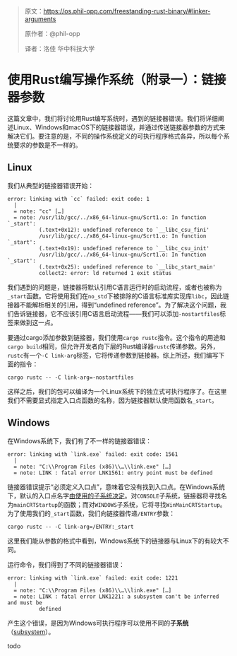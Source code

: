 >原文：https://os.phil-opp.com/freestanding-rust-binary/#linker-arguments
>
>原作者：@phil-opp
>
>译者：洛佳  华中科技大学

# 使用Rust编写操作系统（附录一）：链接器参数

这篇文章中，我们将讨论用Rust编写系统时，遇到的链接器错误。我们将详细阐述Linux、Windows和macOS下的链接器错误，并通过传送链接器参数的方式来解决它们。要注意的是，不同的操作系统定义的可执行程序格式各异，所以每个系统要求的参数是不一样的。

## Linux

我们从典型的链接器错误开始：

```
error: linking with `cc` failed: exit code: 1
  |
  = note: "cc" […]
  = note: /usr/lib/gcc/../x86_64-linux-gnu/Scrt1.o: In function `_start':
          (.text+0x12): undefined reference to `__libc_csu_fini'
          /usr/lib/gcc/../x86_64-linux-gnu/Scrt1.o: In function `_start':
          (.text+0x19): undefined reference to `__libc_csu_init'
          /usr/lib/gcc/../x86_64-linux-gnu/Scrt1.o: In function `_start':
          (.text+0x25): undefined reference to `__libc_start_main'
          collect2: error: ld returned 1 exit status
```

我们遇到的问题是，链接器将默认引用C语言运行时的启动流程，或者也被称为`_start`函数。它将使用我们在`no_std`下被排除的C语言标准库实现库`libc`，因此链接器不能解析相关的引用，得到“undefined reference”。为了解决这个问题，我们告诉链接器，它不应该引用C语言启动流程——我们可以添加`-nostartfiles`标签来做到这一点。

要通过cargo添加参数到链接器，我们使用`cargo rustc`指令。这个指令的用途和`cargo build`相同，但允许开发者向下层的Rust编译器`rustc`传递参数。另外，`rustc`有一个`-C link-arg`标签，它将传递参数到链接器。综上所述，我们编写下面的指令：

```
cargo rustc -- -C link-arg=-nostartfiles
```

这样之后，我们的包可以编译为一个Linux系统下的独立式可执行程序了。在这里我们不需要显式指定入口点函数的名称，因为链接器默认使用函数名`_start`。

## Windows

在Windows系统下，我们有了不一样的链接器错误：

```
error: linking with `link.exe` failed: exit code: 1561
  |
  = note: "C:\\Program Files (x86)\\…\\link.exe" […]
  = note: LINK : fatal error LNK1561: entry point must be defined
```

链接器错误提示“必须定义入口点”，意味着它没有找到入口点。在Windows系统下，默认的入口点名字[由使用的子系统决定](https://docs.microsoft.com/en-us/cpp/build/reference/entry-entry-point-symbol)。对`CONSOLE`子系统，链接器将寻找名为`mainCRTStartup`的函数；而对`WINDOWS`子系统，它将寻找`WinMainCRTStartup`。为了使用我们的`_start`函数，我们向链接器传递`/ENTRY`参数：

```
cargo rustc -- -C link-arg=/ENTRY:_start
```

这里我们能从参数的格式中看到，Windows系统下的链接器与Linux下的有较大不同。

运行命令，我们得到了不同的链接器错误：

```
error: linking with `link.exe` failed: exit code: 1221
  |
  = note: "C:\\Program Files (x86)\\…\\link.exe" […]
  = note: LINK : fatal error LNK1221: a subsystem can't be inferred and must be
          defined
```

产生这个错误，是因为Windows可执行程序可以使用不同的**子系统**（[subsystem](https://docs.microsoft.com/en-us/cpp/build/reference/entry-entry-point-symbol)）。

todo